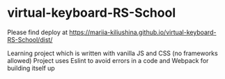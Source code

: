 # virtual-keyboard-RS-School

Please find deploy at https://mariia-kiliushina.github.io/virtual-keyboard-RS-School/dist/

Learning project which is written with vanilla JS and CSS (no frameworks allowed) Project uses Eslint to avoid errors in a code and Webpack for building itself up
